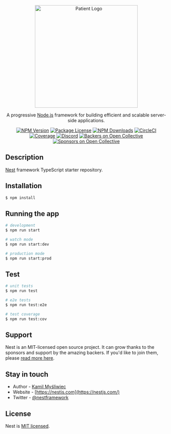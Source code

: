 <p align="center">
  <img src="https://www.google.com/search?q=Patient+logo&sxsrf=ALeKk02FL3k1Vy69wvE4UKgybSdgPFO40w:1622435674491&source=lnms&tbm=isch&sa=X&ved=2ahUKEwju0bHwi_PwAhWDTTABHX3hB8sQ_AUoAXoECAIQAw&biw=1294&bih=637#imgrc=ymZ16llLv1JYlM" width="320" alt="Patient Logo" />
</p>

[circleci-image]: https://www.google.com/search?q=Patient+logo&sxsrf=ALeKk02FL3k1Vy69wvE4UKgybSdgPFO40w:1622435674491&source=lnms&tbm=isch&sa=X&ved=2ahUKEwju0bHwi_PwAhWDTTABHX3hB8sQ_AUoAXoECAIQAw&biw=1294&bih=637#imgrc=ymZ16llLv1JYlM
[circleci-url]: https://www.google.com/search?q=Patient+logo&sxsrf=ALeKk02FL3k1Vy69wvE4UKgybSdgPFO40w:1622435674491&source=lnms&tbm=isch&sa=X&ved=2ahUKEwju0bHwi_PwAhWDTTABHX3hB8sQ_AUoAXoECAIQAw&biw=1294&bih=637#imgrc=ymZ16llLv1JYlM

  <p align="center">A progressive <a href="http://nodejs.org" target="_blank">Node.js</a> framework for building efficient and scalable server-side applications.</p>
    <p align="center">
<a href="https://www.npmjs.com/~nestjscore" target="_blank"><img src="https://img.shields.io/npm/v/@nestjs/core.svg" alt="NPM Version" /></a>
<a href="https://www.npmjs.com/~nestjscore" target="_blank"><img src="https://img.shields.io/npm/l/@nestjs/core.svg" alt="Package License" /></a>
<a href="https://www.npmjs.com/~nestjscore" target="_blank"><img src="https://img.shields.io/npm/dm/@nestjs/common.svg" alt="NPM Downloads" /></a>
<a href="https://circleci.com/gh/nestjs/nest" target="_blank"><img src="https://img.shields.io/circleci/build/github/nestjs/nest/master" alt="CircleCI" /></a>
<a href="https://coveralls.io/github/nestjs/nest?branch=master" target="_blank"><img src="https://coveralls.io/repos/github/nestjs/nest/badge.svg?branch=master#9" alt="Coverage" /></a>
<a href="https://discord.gg/G7Qnnhy" target="_blank"><img src="https://img.shields.io/badge/discord-online-brightgreen.svg" alt="Discord"/></a>
<a href="https://opencollective.com/nest#backer" target="_blank"><img src="https://opencollective.com/nest/backers/badge.svg" alt="Backers on Open Collective" /></a>
<a href="https://opencollective.com/nest#sponsor" target="_blank"><img src="https://opencollective.com/nest/sponsors/badge.svg" alt="Sponsors on Open Collective" /></a>
 
</p>
  <!--[![Backers on Open Collective](https://opencollective.com/nest/backers/badge.svg)](https://opencollective.com/nest#backer)
  [![Sponsors on Open Collective](https://opencollective.com/nest/sponsors/badge.svg)](https://opencollective.com/nest#sponsor)-->

## Description

[Nest](https://github.com/nestjs/nest) framework TypeScript starter repository.

## Installation

```bash
$ npm install
```

## Running the app

```bash
# development
$ npm run start

# watch mode
$ npm run start:dev

# production mode
$ npm run start:prod
```

## Test

```bash
# unit tests
$ npm run test

# e2e tests
$ npm run test:e2e

# test coverage
$ npm run test:cov
```

## Support

Nest is an MIT-licensed open source project. It can grow thanks to the sponsors and support by the amazing backers. If you'd like to join them, please [read more here](https://docs.nestjs.com/support).

## Stay in touch

- Author - [Kamil Myśliwiec](https://kamilmysliwiec.com)
- Website - [https://nestjs.com](https://nestjs.com/)
- Twitter - [@nestframework](https://twitter.com/nestframework)

## License

Nest is [MIT licensed](LICENSE).
